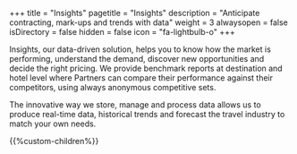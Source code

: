 +++
title = "Insights"
pagetitle = "Insights"
description = "Anticipate contracting, mark-ups and trends with data"
weight = 3
alwaysopen = false
isDirectory = false
hidden = false
icon = "fa-lightbulb-o"
+++

Insights, our data-driven solution, helps you to know how the market is performing, understand the demand, discover new opportunities and decide the right pricing. We provide benchmark reports at destination and hotel level where Partners can compare their performance against their competitors, using always anonymous competitive sets.

The innovative way we store, manage and process data allows us to produce real-time data, historical trends and forecast the travel industry to match your own needs.

{{%custom-children%}}



